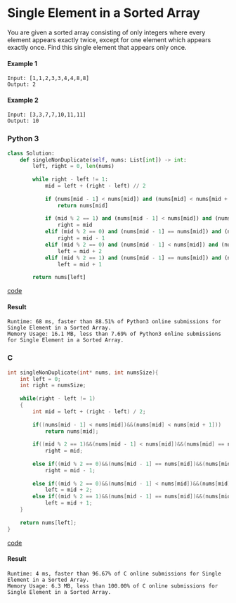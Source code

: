 # Single Element in a Sorted Array
You are given a sorted array consisting of only integers where every element appears exactly twice, except for one element which appears exactly once. Find this single element that appears only once.

#### Example 1
```
Input: [1,1,2,3,3,4,4,8,8]
Output: 2
```

#### Example 2
```
Input: [3,3,7,7,10,11,11]
Output: 10
```

### Python 3
```python
class Solution:
    def singleNonDuplicate(self, nums: List[int]) -> int:
        left, right = 0, len(nums)
        
        while right - left != 1:
            mid = left + (right - left) // 2
            
            if (nums[mid - 1] < nums[mid]) and (nums[mid] < nums[mid + 1]):
                return nums[mid]
            
            if (mid % 2 == 1) and (nums[mid - 1] < nums[mid]) and (nums[mid] == nums[mid + 1]):
                right = mid
            elif (mid % 2 == 0) and (nums[mid - 1] == nums[mid]) and (nums[mid] < nums[mid + 1]):
                right = mid - 1
            elif (mid % 2 == 0) and (nums[mid - 1] < nums[mid]) and (nums[mid] == nums[mid + 1]):
                left = mid + 2
            elif (mid % 2 == 1) and (nums[mid - 1] == nums[mid]) and (nums[mid] < nums[mid + 1]):
                left = mid + 1
    
        return nums[left]
```
[code](Python%203/540.py)

#### Result
```
Runtime: 68 ms, faster than 88.51% of Python3 online submissions for Single Element in a Sorted Array.
Memory Usage: 16.1 MB, less than 7.69% of Python3 online submissions for Single Element in a Sorted Array.
```

### C
```C
int singleNonDuplicate(int* nums, int numsSize){
    int left = 0;
    int right = numsSize;
    
    while(right - left != 1)
    {
        int mid = left + (right - left) / 2;
        
        if((nums[mid - 1] < nums[mid])&&(nums[mid] < nums[mid + 1]))
            return nums[mid];
        
        if((mid % 2 == 1)&&(nums[mid - 1] < nums[mid])&&(nums[mid] == nums[mid + 1]))
            right = mid;
        
        else if((mid % 2 == 0)&&(nums[mid - 1] == nums[mid])&&(nums[mid] < nums[mid + 1]))
            right = mid - 1;
        
        else if((mid % 2 == 0)&&(nums[mid - 1] < nums[mid])&&(nums[mid] == nums[mid + 1]))
            left = mid + 2;
        else if((mid % 2 == 1)&&(nums[mid - 1] == nums[mid])&&(nums[mid] < nums[mid + 1]))
            left = mid + 1;
    }
    
    return nums[left];
}
```
[code](C/540.c)

#### Result
```
Runtime: 4 ms, faster than 96.67% of C online submissions for Single Element in a Sorted Array.
Memory Usage: 6.3 MB, less than 100.00% of C online submissions for Single Element in a Sorted Array.
```
